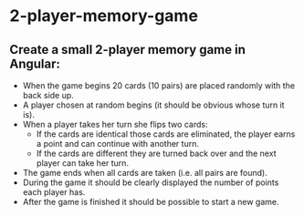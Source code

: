 # 2-player-memory-game

## Create a small 2-player memory game in Angular:

* When the game begins 20 cards (10 pairs) are placed randomly with the back side up.
* A player chosen at random begins (it should be obvious whose turn it is).
* When a player takes her turn she flips two cards:
  * If the cards are identical those cards are eliminated, the player earns a point and can continue with another turn.
  * If the cards are different they are turned back over and the next player can take her turn.
* The game ends when all cards are taken (i.e. all pairs are found).
* During the game it should be clearly displayed the number of points each player has.
* After the game is finished it should be possible to start a new game.
